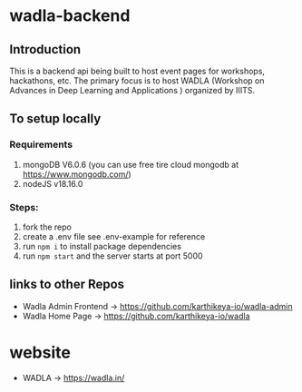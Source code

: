# wadla-backend

## Introduction
This is a backend api being built to host event pages for workshops, hackathons, etc. The primary focus is to host WADLA (Workshop on Advances in Deep Learning and Applications ) organized by IIITS.

## To setup locally

### Requirements
1. mongoDB V6.0.6 (you can use free tire cloud mongodb at https://www.mongodb.com/)
2. nodeJS v18.16.0

### Steps:
1. fork the repo
2. create a .env file see .env-example for reference
3. run `npm i` to install package dependencies
4. run `npm start` and the server starts at port 5000

## links to other Repos
- Wadla Admin Frontend -> https://github.com/karthikeya-io/wadla-admin
- Wadla Home Page -> https://github.com/karthikeya-io/wadla

# website
- WADLA -> https://wadla.in/
